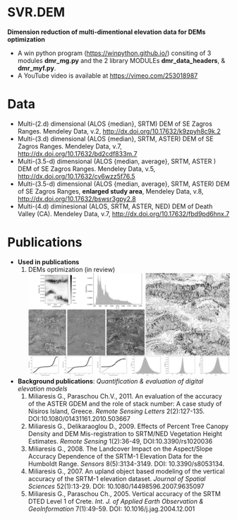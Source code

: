 # SVR.DEM
**Dimension reduction of multi-dimentional elevation data for DEMs optimization**
* A win python program (https://winpython.github.io/) consiting of 3 modules **dmr_mg.py** and the 2 library MODULEs **dmr_data_headers**, & **dmr_myf.py**.
* A YouTube video is available at https://vimeo.com/253018987
# Data
  * Multi-(2.d) dimensional (ALOS {median}, SRTM) DEM of SE Zagros Ranges. Mendeley Data, v.2, http://dx.doi.org/10.17632/k9zpyh8c9k.2   
  * Multi-(3.d) dimensional (ALOS {median}, SRTM, ASTER) DEM of SE Zagros Ranges. Mendeley Data, v.7, http://dx.doi.org/10.17632/bd2cdf833m.7
  * Multi-(3.5-d) dimensional (ALOS {median, average}, SRTM, ASTER ) DEM of SE Zagros Ranges. Mendeley Data, v.5, http://dx.doi.org/10.17632/cy6wzz5f76.5
  * Multi-(3.5-d) dimensional (ALOS {median, average}, SRTM, ASTER) DEM of SE Zagros Ranges, **enlarged study area**, Mendeley Data, v.8, 
http://dx.doi.org/10.17632/bswsr3gpy2.8
  * Multi-(4.d) diminesional (ALOS, SRTM, ASTER, NED)  DEM of Death Valley (CA). Mendeley Data, v.7, http://dx.doi.org/10.17632/fbd9pd6hnx.7
# Publications
* **Used in publications**
  1. DEMs optimization (in review)
![Example of output images](https://github.com/miliaresis/SVR.DEM/blob/master/mapping.png)
* **Background publications**: *Quantification & evaluation of digital elevation models*
  1. Miliaresis G., Paraschou Ch.V., 2011. An evaluation of the accuracy of the ASTER GDEM and the role of stack number: A case study of   Nisiros Island, Greece. *Remote Sensing Letters*  2(2):127-135. DOI:10.1080/01431161.2010.503667 
  1. Miliaresis G., Delikaraoglou D., 2009. Effects of Percent Tree Canopy Density and DEM Mis-registration to SRTM/NED Vegetation Height Estimates. *Remote Sensing* 1(2):36-49, DOI:10.3390/rs1020036 
  1. Miliaresis G., 2008. The Landcover Impact on the Aspect/Slope Accuracy Dependence of the SRTM-1 Elevation Data for the Humboldt Range. *Sensors* 8(5):3134-3149. DOI: 10.3390/s8053134. 
  1. Miliaresis G., 2007. An upland object based modeling of the vertical accuracy of the SRTM-1 elevation dataset. *Journal of Spatial Sciences* 52(1):13-29. DOI: 10.1080/14498596.2007.9635097 
  1. Miliaresis G., Paraschou Ch., 2005. Vertical accuracy of the SRTM DTED Level 1 of Crete. *Int. J. of Applied Earth Observation & GeoInformation* 7(1):49-59. DOI: 10.1016/j.jag.2004.12.001 
